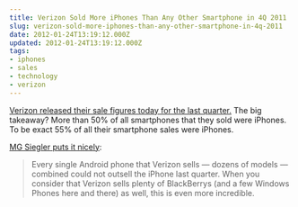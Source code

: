 ```yaml
---
title: Verizon Sold More iPhones Than Any Other Smartphone in 4Q 2011
slug: verizon-sold-more-iphones-than-any-other-smartphone-in-4q-2011
date: 2012-01-24T13:19:12.000Z
updated: 2012-01-24T13:19:12.000Z
tags:
- iphones
- sales
- technology
- verizon
---
```


<a href='http://www.macrumors.com/2012/01/24/iphone-represents-55-of-verizons-4q-2011-smartphone-sales/'>Verizon released their sale figures today for the last quarter.</a>  The big takeaway?  More than 50% of all smartphones that they sold were iPhones.  To be exact 55% of all their smartphone sales were iPhones.

<a href="http://parislemon.com/post/16413547331/more-than-half">MG Siegler puts it nicely</a>:

<blockquote>Every single Android phone that Verizon sells — dozens of models — combined could not outsell the iPhone last quarter. When you consider that Verizon sells plenty of BlackBerrys (and a few Windows Phones here and there) as well, this is even more incredible.</blockquote>



